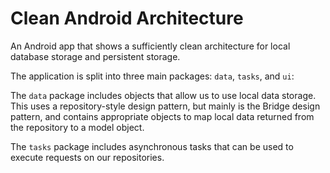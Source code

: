 # Clean Android Architecture
An Android app that shows a sufficiently clean architecture for local database storage and persistent storage.

The application is split into three main packages: `data`, `tasks`, and `ui`:

The `data` package includes objects that allow us to use local data storage. This uses a repository-style design pattern, but mainly is the Bridge design pattern, and contains appropriate objects to map local data returned from the repository to a model object.

The `tasks` package includes asynchronous tasks that can be used to execute requests on our repositories.
